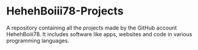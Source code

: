 # HehehBoiii78-Projects
A repository containing all the projects made by the GitHub account HehehBoiii78. It includes software like apps, websites and code in various programming languages.
